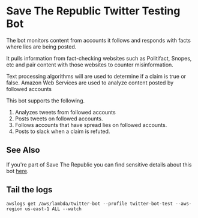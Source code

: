 # Save The Republic Twitter Testing Bot

The bot monitors content from accounts it follows and responds with facts where lies are being posted.

It pulls information from fact-checking websites such as Politifact, Snopes, etc and pair content with those websites to counter misinformation.

Text processing algorithms will are used to determine if a claim is true or false. Amazon Web Services are used to analyze content posted by followed accounts

This bot supports the following.

1. Analyzes tweets from followed accounts
1. Posts tweets on followed accounts.
1. Follows accounts that have spread lies on followed accounts.
1. Posts to slack when a claim is refuted.

## See Also

If you're part of Save The Republic you can find sensitive details about this bot [here](https://savetherepublic.atlassian.net/l/c/LvxoNceZ).

## Tail the logs

```shell
awslogs get /aws/lambda/twitter-bot --profile twitter-bot-test --aws-region us-east-1 ALL --watch
```
